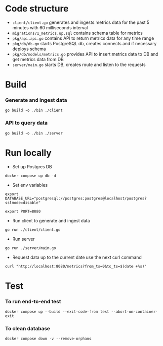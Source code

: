 # Code structure
* `client/client.go` generates and ingests metrics data for the past 5 minutes with 60 milliseconds interval
* `migrations/1_metrics.up.sql` contains schema table for metrics
* `pkg/api.api.go` contains API to return metrics data for any time range
* `pkg/db/db.go` starts PostgreSQL db, creates connects and if necessary deploys schema
* `pkg/db/models/metrics.go` provides API to insert metrics data to DB and get metrics data from DB
* `server/main.go` starts DB, creates route and listen to the requests

# Build
### Generate and ingest data 
`go build -o ./bin ./client`

### API to query data
`go build -o ./bin ./server`

# Run locally
* Set up Postgres DB

`docker compose up db -d` 

* Set env variables

`export DATABASE_URL="postgresql://postgres:postgres@localhost/postgres?sslmode=disable"`

`export PORT=8080`

* Run client to generate and ingest data

`go run ./client/client.go`

* Run server

`go run ./server/main.go`

* Request data up to the current date use the next curl command

`curl "http://localhost:8080/metrics?from_ts=0&to_ts=$(date +%s)"`


# Test
### To run end-to-end test
`docker compose up --build --exit-code-from test --abort-on-container-exit`

### To clean database
`docker compose down -v --remove-orphans`